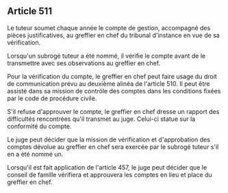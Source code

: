Article 511
----
Le tuteur soumet chaque année le compte de gestion, accompagné des pièces
justificatives, au greffier en chef du tribunal d'instance en vue de sa
vérification.

Lorsqu'un subrogé tuteur a été nommé, il vérifie le compte avant de le
transmettre avec ses observations au greffier en chef.

Pour la vérification du compte, le greffier en chef peut faire usage du droit de
communication prévu au deuxième alinéa de l'article 510. Il peut être assisté
dans sa mission de contrôle des comptes dans les conditions fixées par le code
de procédure civile.

S'il refuse d'approuver le compte, le greffier en chef dresse un rapport des
difficultés rencontrées qu'il transmet au juge. Celui-ci statue sur la
conformité du compte.

Le juge peut décider que la mission de vérification et d'approbation des comptes
dévolue au greffier en chef sera exercée par le subrogé tuteur s'il en a été
nommé un.

Lorsqu'il est fait application de l'article 457, le juge peut décider que le
conseil de famille vérifiera et approuvera les comptes en lieu et place du
greffier en chef.
